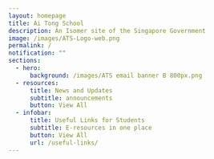 ```yaml
---
layout: homepage
title: Ai Tong School
description: An Isomer site of the Singapore Government
image: /images/ATS-Logo-web.png
permalink: /
notification: ""
sections:
  - hero:
      background: /images/ATS email banner B 800px.png
  - resources:
      title: News and Updates
      subtitle: announcements
      button: View All
  - infobar:
      title: Useful Links for Students
      subtitle: E-resources in one place
      button: View All
      url: /useful-links/
---
```

